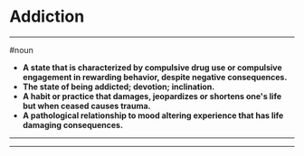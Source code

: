 # Addiction
---
#noun
- **A state that is characterized by compulsive drug use or compulsive engagement in rewarding behavior, despite negative consequences.**
- **The state of being addicted; devotion; inclination.**
- **A habit or practice that damages, jeopardizes or shortens one's life but when ceased causes trauma.**
- **A pathological relationship to mood altering experience that has life damaging consequences.**
---
---
